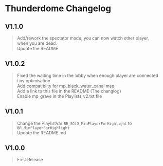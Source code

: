 # Thunderdome Changelog

## V1.1.0
> Add/rework the spectator mode, you can now watch other player, when you are dead. \
> Update the README

## V1.0.2
> Fixed the waiting time in the lobby when enough player are connected \
> tiny optimisation \
> Add compatiblity for mp_black_water_canal map \
> Add a link to this file in the README (The changlog) \
> Enable mp_grave in the Playlists_v2.txt file

## V1.0.1
> Change the PlaylistVar `BR_SOLO_MinPlayerForHighlight` to `BR_MinPlayerForHighlight` \
> Update the README.md

## V1.0.0
> First Release